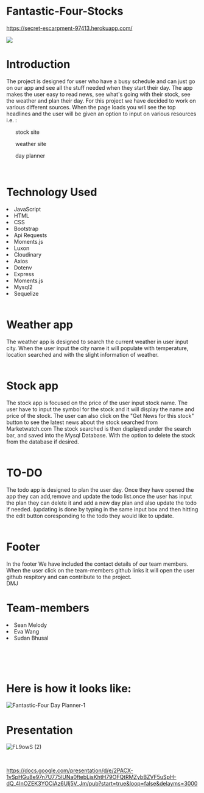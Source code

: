 # Fantastic-Four-Stocks

https://secret-escarpment-97413.herokuapp.com/

<img src="https://img.shields.io/badge/LICENSE-mit-green"/>

<h1> Introduction </h1>

The project is designed for user who have a busy schedule and can just go on our app and see all the stuff needed when they start their day. The app makes the user easy to read news, see what's going with their stock, see the weather and plan their day. For this project we have decided to work on various different sources. When the page loads you will see the top headlines and the user will be given an option to input on various resources i.e. :
<ul>stock site</ul>
<ul>weather site</ul>
<ul>day planner</ul>
<br>


<h1> Technology Used </h1>
    <li>JavaScript</li>
    <li>HTML</li>
    <li>CSS</li>
    <li>Bootstrap</li>
    <li>Api Requests</li>
    <li>Moments.js</li>
    <li>Luxon</li>
    <li>Cloudinary</li>
    <li>Axios</li>
    <li>Dotenv</li>
    <li>Express</li>
    <li>Moments.js</li>
    <li>Mysql2</li>
    <li>Sequelize</li>

<br>

<h1> Weather app </h1>   
 The weather app is designed to search the current weather in user input city. When the user input the city name it will populate with temperature, location searched and with the slight information of weather. 
 <br>
 <br>
 <h1> Stock app </h1>
  The stock app is focused on the price of the user input stock name. The user have to input the symbol for the stock and it will display the name and price of the stock. The user can also click on the "Get News for this stock" button to see the latest news about the stock searched from Marketwatch.com  The stock searched is then displayed under the search bar, and saved into the Mysql Database.  With the option to delete the stock from the database if desired.

 <br>
 <br>

 <h1> TO-DO </h1>
The todo app is designed to plan the user day. Once they have opened the app they can add,remove and update the todo list.once the user has input the plan they can delete it and add a new day plan and also update the todo if needed. (updating is done by typing in the same input box and then hitting the edit button coresponding to the todo they would like to update.

<br>
<br>
<h1>Footer</h1>
  In the footer We have included the contact details of our team members. When the user click on the team-members github links it will open the user github respitory and can contribute to the project.
<br>DMJ
<br>
<h1> Team-members </h1>
 <li>Sean Melody</li>
 <li>Eva Wang </li>
 <li>Sudan Bhusal </li>
 <br>
 <br>

 <br>
 <br>
 <h1>Here is how it looks like: </h1>

![Fantastic-Four Day Planner-1](https://user-images.githubusercontent.com/68625400/105917573-58648980-5fe7-11eb-8060-6955c239934e.png)

<h1>Presentation</h1>


![FL9owS (2)](https://user-images.githubusercontent.com/65749636/105822718-3d573280-5f71-11eb-8183-062e75cc5c97.gif)

<br>


https://docs.google.com/presentation/d/e/2PACX-1vSpHGu8e97n7U775lUNa0ftebLjsKhtH79OFQtRMZybBZVF5uSpH-dQ_4InOZEK3YOCiAz6Ulj5V_Jm/pub?start=true&loop=false&delayms=3000

